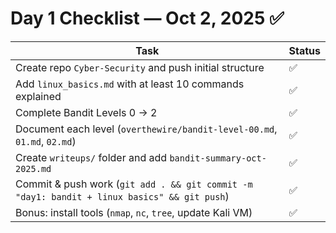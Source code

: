 # Day 1 Checklist — Oct 2, 2025 ✅

| Task | Status |
|------|--------|
| Create repo `Cyber-Security` and push initial structure | ✅ |
| Add `linux_basics.md` with at least 10 commands explained | ✅ |
| Complete Bandit Levels 0 → 2 | ✅ |
| Document each level (`overthewire/bandit-level-00.md`, `01.md`, `02.md`) | ✅ |
| Create `writeups/` folder and add `bandit-summary-oct-2025.md` | ✅ |
| Commit & push work (`git add . && git commit -m "day1: bandit + linux basics" && git push`) | ✅ |
| Bonus: install tools (`nmap`, `nc`, `tree`, update Kali VM) | ✅ |
